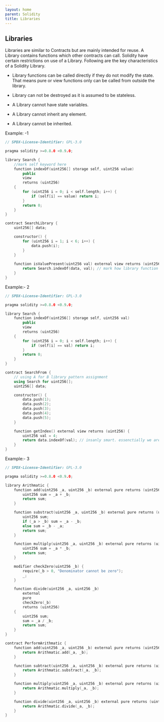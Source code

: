 ```yaml
---
layout: home
parent: Solidity
title: Libraries
---
```


## Libraries
Libraries are similar to Contracts but are mainly intended for reuse. A Library contains functions which other contracts can call. Solidity have certain restrictions on use of a Library. Following are the key characteristics of a Solidity Library.

* Library functions can be called directly if they do not modify the state. That means pure or view functions only can be called from outside the library.

* Library can not be destroyed as it is assumed to be stateless.

* A Library cannot have state variables.

* A Library cannot inherit any element.

* A Library cannot be inherited.

Example: -1
```c++
// SPDX-License-Identifier: GPL-3.0

pragma solidity >=0.8.0 <0.9.0;

library Search {
    //mark self keyword here
    function indexOf(uint256[] storage self, uint256 value)
        public
        view
        returns (uint256)
    {
        for (uint256 i = 0; i < self.length; i++) {
            if (self[i] == value) return i;
        }
        return 0;
    }
}

contract SearchLibrary {
    uint256[] data;

    constructor() {
        for (uint256 i = 1; i < 6; i++) {
            data.push(i);
        }
    }
    
    function isValuePresent(uint256 val) external view returns (uint256) {
        return Search.indexOf(data, val); // mark how library function is called here
    }
}
```

Example:- 2
```c++
// SPDX-License-Identifier: GPL-3.0

pragma solidity >=0.8.0 <0.9.0;

library Search {
    function indexOf(uint256[] storage self, uint256 val)
        public
        view
        returns (uint256)
    {
        for (uint256 i = 0; i < self.length; i++) {
            if (self[i] == val) return i;
        }
        return 0;
    }
}

contract SearchFrom {
    // using A for B library pattern assignment
    using Search for uint256[];
    uint256[] data;

    constructor() {
        data.push(1);
        data.push(2);
        data.push(3);
        data.push(4);
        data.push(5);
    }

    function getIndex() external view returns (uint256) {
        uint256 val = 4;
        return data.indexOf(val); // insanly smart. essenctially we are creating a custom function for data here!!!
    }
}
```

Example:- 3
```c++
// SPDX-License-Identifier: GPL-3.0

pragma solidity >=0.8.0 <0.9.0;

library Arithmatic {
    function add(uint256 _a, uint256 _b) external pure returns (uint256) {
        uint256 sum = _a + _b;
        return sum;
    }

    function substract(uint256 _a, uint256 _b) external pure returns (uint256) {
        uint256 sum;
        if (_a > _b) sum = _a - _b;
        else sum = _b - _a;
        return sum;
    }

    function multiply(uint256 _a, uint256 _b) external pure returns (uint256) {
        uint256 sum = _a * _b;
        return sum;
    }

    modifier checkZero(uint256 _b) {
        require(_b > 0, "Denominator cannot be zero");
        _;
    }

    function divide(uint256 _a, uint256 _b)
        external
        pure
        checkZero(_b)
        returns (uint256)
    {
        uint256 sum;
        sum = _a / _b;
        return sum;
    }
}

contract PerformArithmatic {
    function add(uint256 _a, uint256 _b) external pure returns (uint256) {
        return Arithmatic.add(_a, _b);
    }

    function subtract(uint256 _a, uint256 _b) external pure returns (uint256) {
        return Arithmatic.substract(_a, _b);
    }

    function multiply(uint256 _a, uint256 _b) external pure returns (uint256) {
        return Arithmatic.multiply(_a, _b);
    }

    function divide(uint256 _a, uint256 _b) external pure returns (uint256) {
        return Arithmatic.divide(_a, _b);
    }
}
```